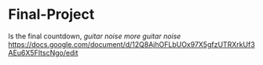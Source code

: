 # Final-Project
Is the final countdown, *guitar noise* *more guitar noise*
https://docs.google.com/document/d/12Q8AjhOFLbUOx97X5gfzUTRXrkUf3AEu6X5FItscNgo/edit
